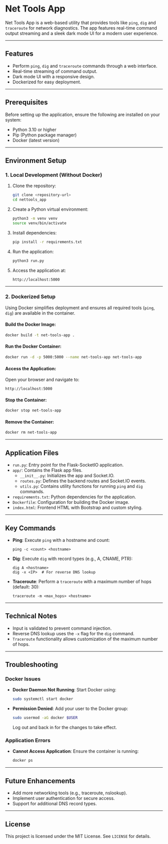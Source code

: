 # **Net Tools App**

Net Tools App is a web-based utility that provides tools like `ping`, `dig` and `traceroute` for network diagnostics. The app features real-time command output streaming and a sleek dark mode UI for a modern user experience.

---

## **Features**
- Perform `ping`, `dig` and `traceroute` commands through a web interface.
- Real-time streaming of command output.
- Dark mode UI with a responsive design.
- Dockerized for easy deployment.

---

## **Prerequisites**
Before setting up the application, ensure the following are installed on your system:
- Python 3.10 or higher
- Pip (Python package manager)
- Docker (latest version)

---

## **Environment Setup**
### **1. Local Development (Without Docker)**
1. Clone the repository:
   ```bash
   git clone <repository-url>
   cd nettools_app
   ```

2. Create a Python virtual environment:
   ```bash
   python3 -m venv venv
   source venv/bin/activate
   ```

3. Install dependencies:
   ```bash
   pip install -r requirements.txt
   ```

4. Run the application:
   ```bash
   python3 run.py
   ```

5. Access the application at:
   ```
   http://localhost:5000
   ```

---

### **2. Dockerized Setup**
Using Docker simplifies deployment and ensures all required tools (`ping`, `dig`) are available in the container.

#### Build the Docker Image:
```bash
docker build -t net-tools-app .
```

#### Run the Docker Container:
```bash
docker run -d -p 5000:5000 --name net-tools-app net-tools-app
```

#### Access the Application:
Open your browser and navigate to:
```
http://localhost:5000
```

#### Stop the Container:
```bash
docker stop net-tools-app
```

#### Remove the Container:
```bash
docker rm net-tools-app
```

---

## **Application Files**
- `run.py`: Entry point for the Flask-SocketIO application.
- `app/`: Contains the Flask app files.
  - `__init__.py`: Initializes the app and Socket.IO.
  - `routes.py`: Defines the backend routes and Socket.IO events.
  - `utils.py`: Contains utility functions for running `ping` and `dig` commands.
- `requirements.txt`: Python dependencies for the application.
- `Dockerfile`: Configuration for building the Docker image.
- `index.html`: Frontend HTML with Bootstrap and custom styling.

---

## **Key Commands**
- **Ping**: Execute `ping` with a hostname and count:
  ```
  ping -c <count> <hostname>
  ```
- **Dig**: Execute `dig` with record types (e.g., A, CNAME, PTR):
  ```
  dig A <hostname>
  dig -x <IP>  # For reverse DNS lookup
  ```
- **Traceroute**: Perform a `traceroute` with a maximum number of hops (default: 30):
  ```
  traceroute -m <max_hops> <hostname>
  ```

---

## **Technical Notes**
- Input is validated to prevent command injection.
- Reverse DNS lookup uses the `-x` flag for the `dig` command.
- `Traceroute` functionality allows customization of the maximum number of hops.

---

## **Troubleshooting**
### Docker Issues
- **Docker Daemon Not Running**: Start Docker using:
  ```bash
  sudo systemctl start docker
  ```
- **Permission Denied**: Add your user to the Docker group:
  ```bash
  sudo usermod -aG docker $USER
  ```
  Log out and back in for the changes to take effect.

### Application Errors
- **Cannot Access Application**: Ensure the container is running:
  ```bash
  docker ps
  ```

---

## **Future Enhancements**
- Add more networking tools (e.g., traceroute, nslookup).
- Implement user authentication for secure access.
- Support for additional DNS record types.

---

## **License**
This project is licensed under the MIT License. See `LICENSE` for details.